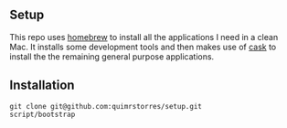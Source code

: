## Setup

This repo uses [homebrew](http://brew.sh/) to install all the applications I need
in a clean Mac. It installs some development tools and then makes use of
[cask](https://github.com/caskroom/homebrew-cask) to install the the remaining
general purpose applications.

## Installation

```
git clone git@github.com:quimrstorres/setup.git
script/bootstrap
```

